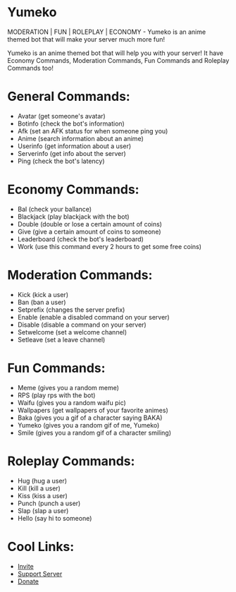 # Yumeko

MODERATION | FUN | ROLEPLAY | ECONOMY - Yumeko is an anime themed bot that will make your server much more fun!

Yumeko is an anime themed bot that will help you with your server! It have Economy Commands, Moderation Commands, Fun Commands and Roleplay Commands too!

# General Commands:

- Avatar (get someone's avatar)
- Botinfo (check the bot's information)
- Afk (set an AFK status for when someone ping you)
- Anime (search information about an anime)
- Userinfo (get information about a user)
- Serverinfo (get info about the server)
- Ping (check the bot's latency)

# Economy Commands:

- Bal (check your ballance)
- Blackjack (play blackjack with the bot)
- Double (double or lose a certain amount of coins)
- Give (give a certain amount of coins to someone)
- Leaderboard (check the bot's leaderboard)
- Work (use this command every 2 hours to get some free coins)

# Moderation Commands:

- Kick (kick a user)
- Ban (ban a user)
- Setprefix (changes the server prefix)
- Enable (enable a disabled command on your server)
- Disable (disable a command on your server)
- Setwelcome (set a welcome channel)
- Setleave (set a leave channel)

# Fun Commands:

- Meme (gives you a random meme)
- RPS (play rps with the bot)
- Waifu (gives you a random waifu pic)
- Wallpapers (get wallpapers of your favorite animes)
- Baka (gives you a gif of a character saying BAKA)
- Yumeko (gives you a random gif of me, Yumeko)
- Smile (gives you a random gif of a character smiling)

# Roleplay Commands:

- Hug (hug a user)
- Kill (kill a user)
- Kiss (kiss a user)
- Punch (punch a user)
- Slap (slap a user)
- Hello (say hi to someone)

 # Cool Links:

- [Invite](https://discord.com/oauth2/authorize?client_id=784132536631558184&scope=bot&permissions=268790870)
- [Support Server](https://discord.gg/AtcYJyMJrp)
- [Donate](https://donatebot.io/checkout/784033987198451733)
